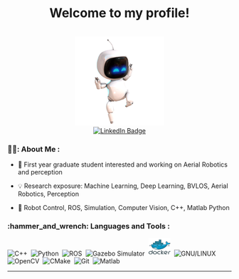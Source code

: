 <div id="header" align="center">
  
  <h1>
  Welcome to my profile!
  </h1>
<img src="https://komarev.com/ghpvc/?username=SurafelTesfaye&style=flat-square&color=blue" alt=""/> <br>
  <img src="giphy.gif " width="200"/>

<div id="badges">
  <a href="https://www.linkedin.com/in/surafeltesfaye21/"> 
    <img src="https://img.shields.io/badge/LinkedIn-blue?style=for-the-badge&logo=linkedin&logoColor=white" alt="LinkedIn Badge"/>
  </a>

 </div>
<!-- <img src="https://media.giphy.com/media/hqU2KkjW5bE2v2Z7Q2/giphy.gif" width="200"/> -->
</div>


### 👩‍💻: About Me :
- :telescope: First year graduate student interested and working on Aerial Robotics and perception

- :bulb: Research exposure: Machine Learning, Deep Learning, BVLOS, Aerial Robotics, Perception

- :scroll: Robot Control, ROS, Simulation, Computer Vision, C++, Matlab Python
<!-- :mailbox:How to reach me: [![Linkedin Badge](https://img.shields.io/badge/-AnveshSom-blue?style=flat&logo=Linkedin&logoColor=white)](your-linkedin-url) -->

<!-- | :bell: | Don't forget to reach out to me :mailbox: for mutual growth if our interests align :-) |
| :-------: | :-------------------------------------------------------------------------------------------------------- |
 -->

<div id="header" align="left">
  <h3>
  :hammer_and_wrench: Languages and Tools :
</h3>
  </div>

<div>
  <img src="https://upload.wikimedia.org/wikipedia/commons/1/18/ISO_C%2B%2B_Logo.svg" title="C++" alt="C++" width="40" height="40"/>&nbsp;
  <img src="https://upload.wikimedia.org/wikipedia/commons/c/c3/Python-logo-notext.svg" title="Python" alt="Python" width="40" height="40"/>&nbsp;
  <img src="https://upload.wikimedia.org/wikipedia/commons/b/bb/Ros_logo.svg" title="ROS" alt="ROS" width="140" height="40"/>&nbsp;
  <img src="https://upload.wikimedia.org/wikipedia/commons/1/13/Gazebo_logo.svg" title="Gazebo Simulator" alt="Gazebo Simulator" width="170" height="40"/>&nbsp;
  <img src="https://github.com/devicons/devicon/blob/master/icons/docker/docker-original-wordmark.svg" title="Docker" alt="Docker" width="50" height="40"/>&nbsp;
  <img src="https://upload.wikimedia.org/wikipedia/commons/a/ab/Linux_Logo_in_Linux_Libertine_Font.svg" title="GNU/LINUX" alt="GNU/LINUX" width="40"/>&nbsp;
  <img src="https://upload.wikimedia.org/wikipedia/commons/3/32/OpenCV_Logo_with_text_svg_version.svg" title="OpenCV" alt="OpenCV" width="40"/>&nbsp;
  <img src="https://upload.wikimedia.org/wikipedia/commons/1/13/Cmake.svg" title="CMake" alt="CMake" width="40"/>&nbsp;
  <img src="https://upload.wikimedia.org/wikipedia/commons/e/e0/Git-logo.svg" title="git" alt="Git" width="90"/>&nbsp;
  <img src="https://upload.wikimedia.org/wikipedia/commons/2/21/Matlab_Logo.png" title="Matlab" alt="Matlab" width="40" height="40"/>&nbsp;

</div>


--- 

